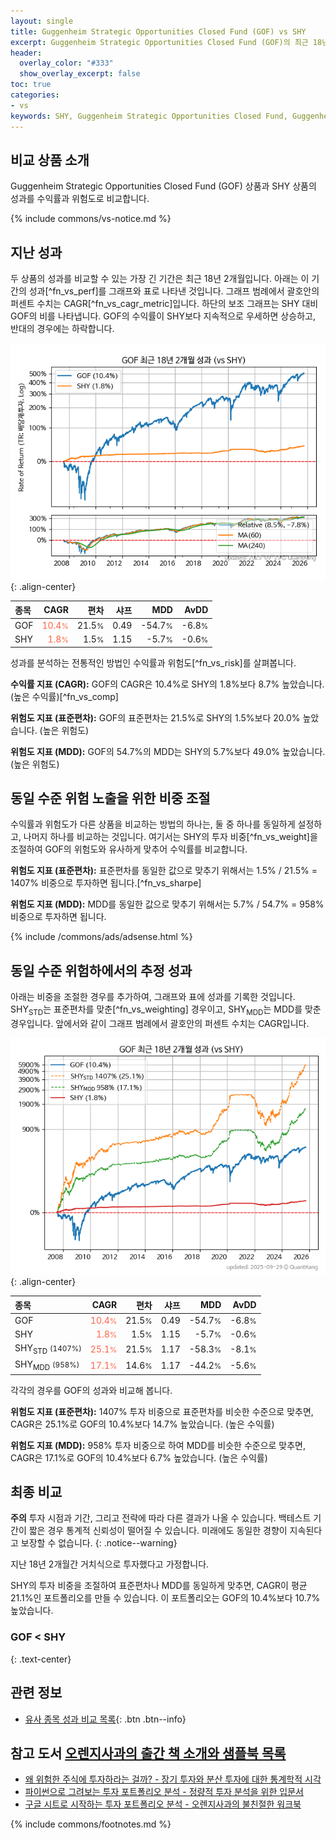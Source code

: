 ```yaml
---
layout: single
title: Guggenheim Strategic Opportunities Closed Fund (GOF) vs SHY
excerpt: Guggenheim Strategic Opportunities Closed Fund (GOF)의 최근 18년 2개월 CAGR은 10.4%로 SHY의 1.8%보다 8.7% 높았습니다.
header:
  overlay_color: "#333"
  show_overlay_excerpt: false
toc: true
categories:
- vs
keywords: SHY, Guggenheim Strategic Opportunities Closed Fund, Guggenheim Strategic Opportunities Closed Fund SHY 비교, GOF, GOF GOF 비교
---
```


## 비교 상품 소개


Guggenheim Strategic Opportunities Closed Fund (GOF) 상품과 SHY 상품의 성과를 수익률과 위험도로 비교합니다.





{% include commons/vs-notice.md %}

## 지난 성과

두 상품의 성과를 비교할 수 있는 가장 긴 기간은 최근 18년 2개월입니다. 아래는 이 기간의 성과[^fn_vs_perf]를 그래프와 표로 나타낸 것입니다.
그래프 범례에서 괄호안의 퍼센트 수치는 CAGR[^fn_vs_cagr_metric]입니다.
하단의 보조 그래프는 SHY 대비 GOF의 비를 나타냅니다.
GOF의 수익률이 SHY보다 지속적으로 우세하면 상승하고, 반대의 경우에는 하락합니다.

![GOF](/vs/images/gof-vs-shy_dual.png){: .align-center}

| **종목** | **CAGR** | **편차** | **샤프** | **MDD** | **AvDD** |
| :------------ | ------: | -----------: | -------: | ------: | -------: |
| GOF | <span style="color: tomato">10.4<small>%</small></span> | 21.5<small>%</small> | 0.49 | -54.7<small>%</small> | -6.8<small>%</small> |
| SHY | <span style="color: tomato">1.8<small>%</small></span> | 1.5<small>%</small> | 1.15 | -5.7<small>%</small> | -0.6<small>%</small> |

<!-- more -->


성과를 분석하는 전통적인 방법인 수익률과 위험도[^fn_vs_risk]를 살펴봅니다.

**수익률 지표 (CAGR):** GOF의 CAGR은 10.4%로 SHY의 1.8%보다 8.7% 높았습니다. (높은 수익률)[^fn_vs_comp]

**위험도 지표 (표준편차):** GOF의 표준편차는 21.5%로 SHY의 1.5%보다 20.0% 높았습니다. (높은 위험도)

**위험도 지표 (MDD):** GOF의 54.7%의 MDD는 SHY의 5.7%보다 49.0% 높았습니다. (높은 위험도)



## 동일 수준 위험 노출을 위한 비중 조절

수익률과 위험도가 다른 상품을 비교하는 방법의 하나는, 둘 중 하나를 동일하게 설정하고, 나머지 하나를 비교하는 것입니다.
여기서는 SHY의 투자 비중[^fn_vs_weight]을 조절하여 GOF의 위험도와 유사하게 맞추어 수익률를 비교합니다.

**위험도 지표 (표준편차):** 표준편차를 동일한 값으로 맞추기 위해서는 1.5% / 21.5% = 1407% 비중으로 투자하면 됩니다.[^fn_vs_sharpe]

**위험도 지표 (MDD):** MDD를 동일한 값으로 맞추기 위해서는 5.7% / 54.7% = 958% 비중으로 투자하면 됩니다.


{% include /commons/ads/adsense.html %}



## 동일 수준 위험하에서의 추정 성과

아래는 비중을 조절한 경우를 추가하여, 그래프와 표에 성과를 기록한 것입니다.
SHY<sub>STD</sub>는 표준편차를 맞춘[^fn_vs_weighting] 경우이고, SHY<sub>MDD</sub>는 MDD를 맞춘 경우입니다.
앞에서와 같이 그래프 범례에서 괄호안의 퍼센트 수치는 CAGR입니다.


![Guggenheim Strategic Opportunities Closed Fund](/vs/images/gof-vs-shy.png){: .align-center}



| **종목** | **CAGR** | **편차** | **샤프** | **MDD** | **AvDD** |
| :------------ | ------: | -----------: | -------: | ------: | -------: |
| GOF | <span style="color: tomato">10.4<small>%</small></span> | 21.5<small>%</small> | 0.49 | -54.7<small>%</small> | -6.8<small>%</small> |
| SHY | <span style="color: tomato">1.8<small>%</small></span> | 1.5<small>%</small> | 1.15 | -5.7<small>%</small> | -0.6<small>%</small> |
| SHY<sub>STD</sub> <small>(1407%)</small> | <span style="color: tomato">25.1<small>%</small></span> | 21.5<small>%</small> | 1.17 | -58.3<small>%</small> | -8.1<small>%</small> |
| SHY<sub>MDD</sub> <small>(958%)</small> | <span style="color: tomato">17.1<small>%</small></span> | 14.6<small>%</small> | 1.17 | -44.2<small>%</small> | -5.6<small>%</small> |



각각의 경우를 GOF의 성과와 비교해 봅니다.

**위험도 지표 (표준편차):** 1407% 투자 비중으로 표준편차를 비슷한 수준으로 맞추면, CAGR은 25.1%로 GOF의 10.4%보다 14.7% 높았습니다. (높은 수익률)

**위험도 지표 (MDD):** 958% 투자 비중으로 하여 MDD를 비슷한 수준으로 맞추면, CAGR은 17.1%로 GOF의 10.4%보다 6.7% 높았습니다. (높은 수익률)




## 최종 비교

**주의** 투자 시점과 기간, 그리고 전략에 따라 다른 결과가 나올 수 있습니다. 백테스트 기간이 짧은 경우 통계적 신뢰성이 떨어질 수 있습니다. 미래에도 동일한 경향이 지속된다고 보장할 수 없습니다.
{: .notice--warning}

지난 18년 2개월간 거치식으로 투자했다고 가정합니다.

SHY의 투자 비중을 조절하여 표준편차나 MDD를 동일하게 맞추면, CAGR이 평균 21.1%인 포트폴리오를 만들 수 있습니다.
이 포트폴리오는 GOF의 10.4%보다 10.7% 높았습니다.

### GOF &lt; SHY
{: .text-center}


## 관련 정보

- [유사 종목 성과 비교 목록](/vs/){: .btn .btn--info}


## 참고 도서 [오렌지사과의 출간 책 소개와 샘플북 목록](https://kongdori.tistory.com/691)

- [왜 위험한 주식에 투자하라는 걸까? - 장기 투자와 분산 투자에 대한 통계학적 시각](https://kongdori.tistory.com/421)
- [파이썬으로 그려보는 투자 포트폴리오 분석  - 정량적 투자 분석을 위한 입문서](https://kongdori.tistory.com/643)
- [구글 시트로 시작하는 투자 포트폴리오 분석 - 오렌지사과의 불친절한 워크북](https://kongdori.tistory.com/449)

{% include commons/footnotes.md %}